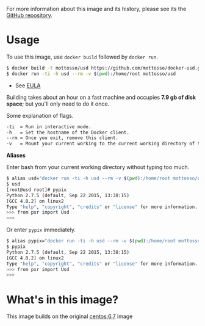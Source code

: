 For more information about this image and its history, please see its the 
[GitHub repository][1].

[1]: https://github.com/mottosso/docker-usd

# Usage

To use this image, use `docker build` followed by `docker run`.

```bash
$ docker build -t mottosso/usd https://github.com/mottosso/docker-usd.git
$ docker run -ti -h usd --rm -v $(pwd):/home/root mottosso/usd
```

- See [EULA](http://graphics.pixar.com/usd/usdDownload.html)

Building takes about an hour on a fast machine and occupies **7.9 gb of disk space**; but you'll only need to do it once.

Some explanation of flags.

```bash
-ti  = Run in interactive mode.
-h   = Set the hostname of the Docker client.
--rm = Once you exit, remove this client.
-v   = Mount your current working to the current working directory of the client.
```

**Aliases**

Enter bash from your current working directory without typing too much.

```bash
$ alias usd="docker run -ti -h usd --rm -v $(pwd):/home/root mottosso/usd"
$ usd
[root@usd root]# pypix
Python 2.7.5 (default, Sep 22 2015, 13:38:15)
[GCC 4.8.2] on linux2
Type "help", "copyright", "credits" or "license" for more information.
>>> from pxr import Usd
>>>
```

Or enter `pypix` immediately.

```bash
$ alias pypix="docker run -ti -h usd --rm -v $(pwd):/home/root mottosso/usd bash --login -c pypix"
$ pypix
Python 2.7.5 (default, Sep 22 2015, 13:38:15)
[GCC 4.8.2] on linux2
Type "help", "copyright", "credits" or "license" for more information.
>>> from pxr import Usd
>>>
```

# What's in this image?

This image builds on the original [centos:6.7][] image

[centos:6.7]: https://github.com/CentOS/sig-cloud-instance-images/blob/d0b72df83f49da844f88aabebe3826372f675370/docker/Dockerfile

